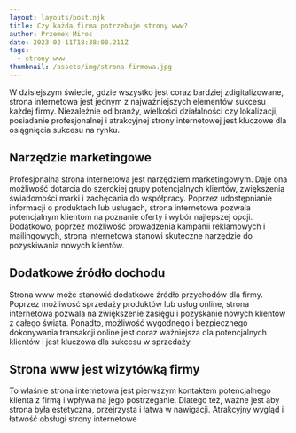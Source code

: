 ```yaml
---
layout: layouts/post.njk
title: Czy każda firma potrzebuje strony www?
author: Przemek Miros
date: 2023-02-11T18:38:00.211Z
tags:
  - strony www
thumbnail: /assets/img/strona-firmowa.jpg
---
```

W dzisiejszym świecie, gdzie wszystko jest coraz bardziej zdigitalizowane, strona internetowa jest jednym z najważniejszych elementów sukcesu każdej firmy. Niezależnie od branży, wielkości działalności czy lokalizacji, posiadanie profesjonalnej i atrakcyjnej strony internetowej jest kluczowe dla osiągnięcia sukcesu na rynku.

## Narzędzie marketingowe

Profesjonalna strona internetowa jest narzędziem marketingowym. Daje ona możliwość dotarcia do szerokiej grupy potencjalnych klientów, zwiększenia świadomości marki i zachęcania do współpracy. Poprzez udostępnianie informacji o produktach lub usługach, strona internetowa pozwala potencjalnym klientom na poznanie oferty i wybór najlepszej opcji. Dodatkowo, poprzez możliwość prowadzenia kampanii reklamowych i mailingowych, strona internetowa stanowi skuteczne narzędzie do pozyskiwania nowych klientów.

## Dodatkowe źródło dochodu

Strona www może stanowić dodatkowe źródło przychodów dla firmy. Poprzez możliwość sprzedaży produktów lub usług online, strona internetowa pozwala na zwiększenie zasięgu i pozyskanie nowych klientów z całego świata. Ponadto, możliwość wygodnego i bezpiecznego dokonywania transakcji online jest coraz ważniejsza dla potencjalnych klientów i jest kluczowa dla sukcesu w sprzedaży.

## Strona www jest wizytówką firmy

To właśnie strona internetowa jest pierwszym kontaktem potencjalnego klienta z firmą i wpływa na jego postrzeganie. Dlatego też, ważne jest aby strona była estetyczna, przejrzysta i łatwa w nawigacji. Atrakcyjny wygląd i łatwość obsługi strony internetowe